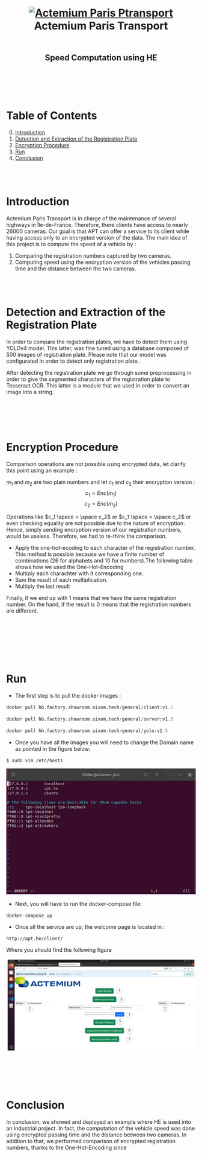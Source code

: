<h1 align="center">
  <br>
  <a href="https://www.actemium.fr/entreprise/actemium-paris-transport//"><img src="https://media-exp1.licdn.com/dms/image/C560BAQEnJFdin0YAig/company-logo_200_200/0/1619950317758?e=2147483647&v=beta&t=Ir2DL7gQnQBoq27-_hAMKRp6auFsy7rU1HDpWYoH79k" alt="Actemium Paris Ptransport" width="200"></a>
  <br>
  Actemium Paris Transport
  <br>
</h1>

<h2 align="center">
  <br>
  Speed Computation using HE 
  <br>
</h2>

<br><br><br><br>

# Table of Contents
0. [Introduction](#def)
1. [Detection and Extraction of the Registration Plate](#Detect)
2. [Encryption Procedure](#Enc)
3. [Run](#build)
4. [Conclusion](#conc)
<br><br><br><br> 


# Introduction <a name="def"></a>

Actemium Paris Transport is in charge of the maintenance of several highways in Île-de-France. Therefore, there clients have access to nearly 26000 cameras. Our goal is that APT can offer a service to its client while having access only to an encrypted version of the data. 
The main idea of this project is to compute the speed of a vehicle by :

1. Comparing the registration numbers captured by two cameras.
2. Computing speed using the encryption version of the vehicles passing time and the distance between the two cameras.
<br><br><br><br> 

# Detection and Extraction of the Registration Plate <a name="Detect"></a>
In order to compare the registration plates, we have to detect them using YOLOv4 model. This latter, was fine tuned using a database composed of 500 images of registration plate. Please note that our model was configurated in order to detect only registration plate.

After detecting the registration plate we go through some preprocessing in order to give the segmented characters of the registration plate to Tesseract OCR. This latter is a module that we used in order to convert an image into a string. 

<br><br><br><br> 

# Encryption Procedure <a name="Enc"></a>
Comparison operations are not possible using encrypted data, let clarify this point using an example : 

$m_1$ and $m_2$ are two  plain numbers and let $c_1$ and $c_2$ their encryption version : 
$$c_1 = Enc(m_1)$$
$$c_2 = Enc(m_2)$$

Operations like $c_1 \space < \space c_2$ or $c_1 \space > \space c_2$ or even checking equality are not possible due to the nature of encryption. Hence, simply sending encryption version of our registration numbers, would be useless. Therefore, we had to re-think the comparison. 

- Apply the one-hot-ecoding to each character of the registration number. This method is possible because we have a finite number of combinations (26 for alphabets and 10 for numbers).The following table shows how we used the One-Hot-Encoding
- Multiply each charachter with it corresponding one. 
- Sum the result of each multiplication.
- Multiply the last result 

Finally, if we end up with $1$ means that we have the same registration number. On the hand, if  the result is $0$ means that the registration numbers are different.
<br><br><br>


<br><br><br><br> 

# Run <a name="build"></a>

- The first step is to pull the docker images : 

```python
docker pull hb.factory.showroom.aixom.tech/general/client:v1.5
 ```

```python
docker pull hb.factory.showroom.aixom.tech/general/server:v1.5
 ```


```python
docker pull hb.factory.showroom.aixom.tech/general/yolo:v1.5
 ```

- Once you have all the images you will need to change the Domain name as pointed in the figure below:
```
$ sudo vim /etc/hosts
 ```

![img3](./img/dns.png)


- Next, you will have to run the docker-compose file:

```python
docker-compose up
 ```

- Once all the service are up, the welcome page is located in :

```
http://apt.he/client/
 ```
Where you should find the following figure

![img4](./img/exemple.png)

<br><br><br><br> 

# Conclusion <a name="conc"></a>

In conclusion, we showed and deployed an example where HE is used into an industrial project. In fact, the computation of the vehicle speed was done using encrypted passing time and the distance between two cameras. In addition to that, we performed comparison of encrypted registration numbers, thanks to the One-Hot-Encoding since 
